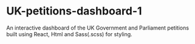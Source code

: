 # UK-petitions-dashboard-1
An interactive dashboard of the UK Government and Parliament petitions built using React, Html and Sass(.scss) for styling. 
